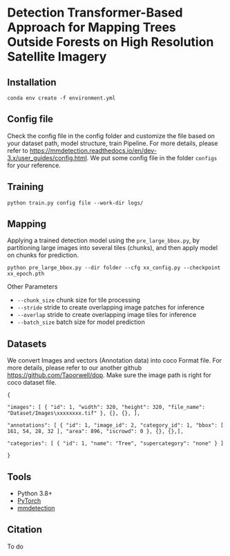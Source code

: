 # Detection Transformer-Based Approach for Mapping Trees Outside Forests on High Resolution Satellite Imagery


## Installation

```
conda env create -f environment.yml
```

## Config file
Check the config file in the config folder and customize the file based on your dataset path, model structure, train Pipeline.
For more details, please refer to https://mmdetection.readthedocs.io/en/dev-3.x/user_guides/config.html. We put some config file in the folder `configs` for your reference.


## Training

```
python train.py config file --work-dir logs/
```

## Mapping 
Applying a trained detection model using the `pre_large_bbox.py`, by partitioning large images into several tiles (chunks), and then apply model on chunks for prediction.

```
python pre_large_bbox.py --dir folder --cfg xx_config.py --checkpoint xx_epoch.pth 
```
Other Parameters
- `--chunk_size` chunk size for tile processing
- `--stride` stride to create overlapping image patches for inference
- `--overlap` stride to create overlapping image tiles for inference
- `--batch_size` batch size for model prediction

## Datasets
We convert Images and vectors (Annotation data) into coco Format file. For more details, please refer to our another github https://github.com/Taoorwell/dop.
Make sure the image path is right for coco dataset file.
```
{

"images": [ { "id": 1, "width": 320, "height": 320, "file_name": "Dataset/Images\xxxxxxxx.tif" }, {}, {}, ],

"annotations": [ { "id": 1, "image_id": 2, "category_id": 1, "bbox": [ 161, 54, 28, 32 ], "area": 896, "iscrowd": 0 }, {}, {},],

"categories": [ { "id": 1, "name": "Tree", "supercategory": "none" } ]

}

```

## Tools
* Python 3.8+
* [PyTorch](https://pytorch.org/)
* [mmdetection](https://github.com/open-mmlab/mmdetection)


## Citation
To do
